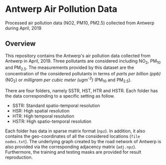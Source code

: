 # Antwerp Air Pollution Data
Processed air pollution data (NO2, PM10, PM2.5) collected from Antwerp during April, 2019


## Overview
This repository contains the Antwerp's air pollution data collected from Antwerp in April, 2019. Three pollutants are considered including NO<sub>2</sub>, PM<sub>10</sub> and PM<sub>2.5</sub>. The measurements provided by this dataset are the concentration of the considered pollutants in terms of *parts per billion (ppb)* (NO<sub>2</sub>) or *milligram per cubic meter (ugm<sup>-3</sup>)* (PM<sub>10</sub> and PM<sub>2.5</sub>).

There are four folders, namely SSTR, HST, HTR and HSTR. Each folder has the data corresponding to a specific setting as follow.
- SSTR: Standard spatio-temporal resolution
- HSR: High spatial resolution
- HTR: High temporal resolution
- HSTR: High spatio-temporal resolution

Each folder has data in sparse matrix format (`npz`). In addition, it also contains the geo-coordinates of all the considered locations (`file nodes.txt`). The underlying graph created by the road network of Antwerp is also provided via the corresponding adjacency matrix (`adj.npz`).
Furthermore, the training and testing masks are provided for result reproduction.